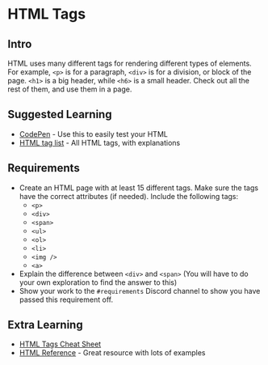 # HTML Tags

## Intro

HTML uses many different tags for rendering different types of elements. For example, `<p>` is for a paragraph, `<div>` is for a division, or block of the page. `<h1>` is a big header, while `<h6>` is a small header. Check out all the rest of them, and use them in a page.

## Suggested Learning

- [CodePen](http://codepen.io/) - Use this to easily test your HTML
- [HTML tag list](https://www.w3schools.com/tags/) - All HTML tags, with explanations


## Requirements

- Create an HTML page with at least 15 different tags. Make sure the tags have the correct attributes (if needed). Include the following tags:
    + `<p>`
    + `<div>`
    + `<span>`
    + `<ul>`
    + `<ol>`
    + `<li>`
    + `<img />`
    + `<a>`
- Explain the difference between `<div>` and `<span>` (You will have to do your own exploration to find the answer to this)
- Show your work to the `#requirements` Discord channel to show you have passed this requirement off.

## Extra Learning

- [HTML Tags Cheat Sheet](http://overapi.com/html)
- [HTML Reference](http://htmlreference.io) - Great resource with lots of examples
